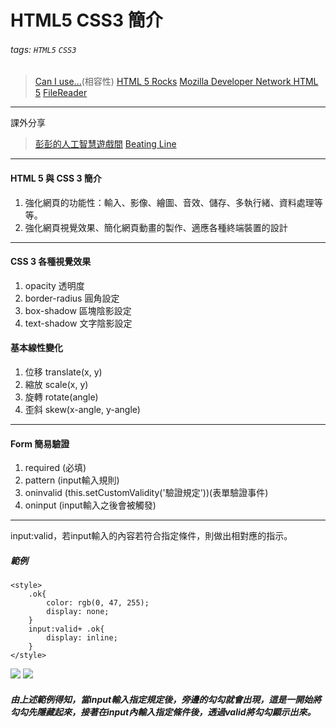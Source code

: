 # HTML5 CSS3 簡介
###### tags: `HTML5` `CSS3`
>[Can I use...](https://caniuse.com/)(相容性)
>[HTML 5 Rocks](http://www.html5rocks.com/en/)
>[Mozilla Developer Network HTML 5](https://developer.mozilla.org/en-US/docs/Web/Guide/HTML/HTML5)
>[FileReader](https://developer.mozilla.org/zh-TW/docs/Web/API/FileReader)
---
課外分享
>[彭彭的人工智慧遊戲間](https://training.pada-x.com/ai/)
>[Beating Line](https://beatingline.com/)
---
#### HTML 5 與 CSS 3 簡介
1. 強化網頁的功能性：輸入、影像、繪圖、音效、儲存、多執行緒、資料處理等等。
2. 強化網頁視覺效果、簡化網頁動畫的製作、適應各種終端裝置的設計

---

#### CSS 3 各種視覺效果
1. opacity 透明度
2. border-radius 圓角設定
3. box-shadow 區塊陰影設定
4. text-shadow 文字陰影設定
#### 基本線性變化
1. 位移 translate(x, y)
2. 縮放 scale(x, y)
3. 旋轉 rotate(angle)
4. 歪斜 skew(x-angle, y-angle)

---

#### Form 簡易驗證
1. required (必填)
2. pattern (input輸入規則)
3. oninvalid (this.setCustomValidity('驗證規定'))(表單驗證事件)
4. oninput (input輸入之後會被觸發)

---

input:valid，若input輸入的內容若符合指定條件，則做出相對應的指示。
##### 範例
```css=
<style>
    .ok{
        color: rgb(0, 47, 255);
        display: none;
    }
    input:valid+ .ok{
        display: inline;
    }
</style>
```
![](https://i.imgur.com/m8EesC7.png)
![](https://i.imgur.com/FtXuKr4.png)
##### 由上述範例得知，當input輸入指定規定後，旁邊的勾勾就會出現，這是一開始將勾勾先隱藏起來，接著在input內輸入指定條件後，透過valid將勾勾顯示出來。